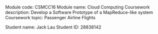 Module code: CSMCC16
Module name: Cloud Computing
Coursework description: Develop a Software Prototype of a MapReduce-like system
Coursework topic: Passenger Airline Flights

Student name: Jack Lau
Student ID: 28838142